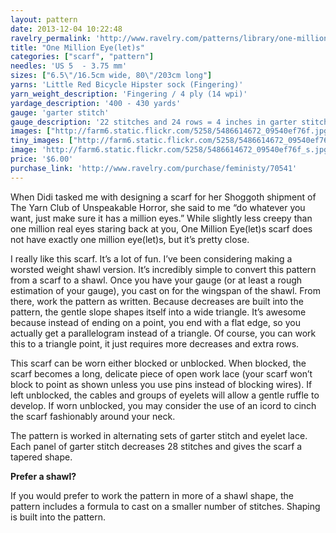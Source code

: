 ```yaml
---
layout: pattern
date: 2013-12-04 10:22:48
ravelry_permalink: 'http://www.ravelry.com/patterns/library/one-million-eyelets'
title: "One Million Eye(let)s"
categories: ["scarf", "pattern"]
needles: 'US 5  - 3.75 mm'
sizes: ["6.5\"/16.5cm wide, 80\"/203cm long"]
yarns: 'Little Red Bicycle Hipster sock (Fingering)'
yarn_weight_description: 'Fingering / 4 ply (14 wpi)'
yardage_description: '400 - 430 yards'
gauge: 'garter stitch'
gauge_description: '22 stitches and 24 rows = 4 inches in garter stitch'
images: ["http://farm6.static.flickr.com/5258/5486614672_09540ef76f.jpg", "http://farm6.static.flickr.com/5013/5486614712_431be9c6a9.jpg", "http://farm6.static.flickr.com/5011/5486614800_f8a677abdc.jpg", "http://farm6.static.flickr.com/5298/5486018869_86f0629c4f.jpg", "http://images4.ravelrycache.com/uploads/feministy/55927245/shoggoth_008fix_medium.jpg", "http://farm6.static.flickr.com/5256/5486614890_67241fc031.jpg", "http://farm6.static.flickr.com/5016/5486018977_40733050e5.jpg"]
tiny_images: ["http://farm6.static.flickr.com/5258/5486614672_09540ef76f_s.jpg", "http://farm6.static.flickr.com/5013/5486614712_431be9c6a9_s.jpg", "http://farm6.static.flickr.com/5011/5486614800_f8a677abdc_s.jpg", "http://farm6.static.flickr.com/5298/5486018869_86f0629c4f_s.jpg", "http://images4.ravelrycache.com/uploads/feministy/55927245/shoggoth_008fix_square.jpg", "http://farm6.static.flickr.com/5256/5486614890_67241fc031_s.jpg", "http://farm6.static.flickr.com/5016/5486018977_40733050e5_s.jpg"]
image: 'http://farm6.static.flickr.com/5258/5486614672_09540ef76f_s.jpg'
price: '$6.00'
purchase_link: 'http://www.ravelry.com/purchase/feministy/70541'
---
```

<p>When Didi tasked me with designing a scarf for her Shoggoth shipment of The Yarn Club of Unspeakable Horror, she said to me “do whatever you want, just make sure it has a million eyes.” While slightly less creepy than one million real eyes staring back at you, One Million Eye(let)s scarf does not have exactly one million eye(let)s, but it’s pretty close.</p>

<p>I really like this scarf. It’s a lot of fun. I’ve been considering making a worsted weight shawl version. It’s incredibly simple to convert this pattern from a scarf to a shawl. Once you have your gauge (or at least a rough estimation of your gauge), you cast on for the wingspan of the shawl. From there, work the pattern as written. Because decreases are built into the pattern, the gentle slope shapes itself into a wide triangle. It’s awesome because instead of ending on a point, you end with a flat edge, so you actually get a parallelogram instead of a triangle. Of course, you can work this to a triangle point, it just requires more decreases and extra rows.</p>

<p>This scarf can be worn either blocked or unblocked. When blocked, the scarf becomes a long, delicate piece of open work lace (your scarf won’t block to point as shown unless you use pins instead of blocking wires). If left unblocked, the cables and groups of eyelets will allow a gentle ruffle to develop. If worn unblocked, you may consider the use of an icord to cinch the scarf fashionably around your neck.</p>

<p>The pattern is worked in alternating sets of garter stitch and eyelet lace. Each panel of garter stitch decreases 28 stitches and gives the scarf a tapered shape.</p>

<p><strong>Prefer a shawl?</strong></p>

<p>If you would prefer to work the pattern in more of a shawl shape, the pattern includes a formula to cast on a smaller number of stitches. Shaping is built into the pattern.</p>
